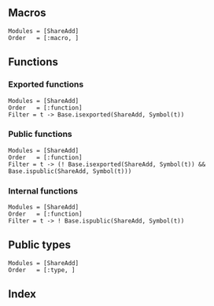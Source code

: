 ## Macros

```@autodocs
Modules = [ShareAdd]
Order   = [:macro, ]
```

## Functions

### Exported functions

```@autodocs
Modules = [ShareAdd]
Order   = [:function]
Filter = t -> Base.isexported(ShareAdd, Symbol(t))
```

### Public functions

```@autodocs
Modules = [ShareAdd]
Order   = [:function]
Filter = t -> (! Base.isexported(ShareAdd, Symbol(t)) && Base.ispublic(ShareAdd, Symbol(t)))
```

### Internal functions

```@autodocs
Modules = [ShareAdd]
Order   = [:function]
Filter = t -> ! Base.ispublic(ShareAdd, Symbol(t))
```

## Public types

```@autodocs
Modules = [ShareAdd]
Order   = [:type, ]
```

## Index

```@index
```